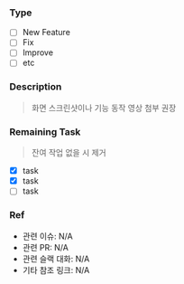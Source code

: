 ### Type
- [ ] New Feature
- [ ] Fix
- [ ] Improve
- [ ] etc

### Description
> 화면 스크린샷이나 기능 동작 영상 첨부 권장

### Remaining Task
> 잔여 작업 없을 시 제거
- [X] task
- [X] task
- [ ] task

### Ref
- 관련 이슈: N/A
- 관련 PR: N/A
- 관련 슬랙 대화: N/A
- 기타 참조 링크: N/A